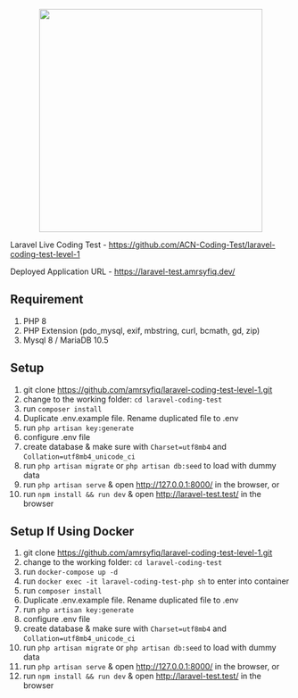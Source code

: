 <p align="center"><a href="https://laravel.com" target="_blank"><img src="https://raw.githubusercontent.com/laravel/art/master/logo-lockup/5%20SVG/2%20CMYK/1%20Full%20Color/laravel-logolockup-cmyk-red.svg" width="400"></a></p>

Laravel Live Coding Test - https://github.com/ACN-Coding-Test/laravel-coding-test-level-1

Deployed Application URL - https://laravel-test.amrsyfiq.dev/

## Requirement
1.    PHP 8
2.    PHP Extension (pdo_mysql, exif, mbstring, curl, bcmath, gd, zip)
3.    Mysql 8 / MariaDB 10.5

## Setup
1.    git clone https://github.com/amrsyfiq/laravel-coding-test-level-1.git 
2.    change to the working folder: `cd laravel-coding-test` 
3.    run `composer install`
4.    Duplicate .env.example file. Rename duplicated file to .env
5.    run `php artisan key:generate`
6.    configure .env file
7.    create database & make sure with `Charset=utf8mb4` and `Collation=utf8mb4_unicode_ci`
8.    run `php artisan migrate` or `php artisan db:seed` to load with dummy data
9.    run `php artisan serve` & open http://127.0.0.1:8000/ in the browser, or
10.   run `npm install && run dev` & open http://laravel-test.test/ in the browser

## Setup If Using Docker
1.    git clone https://github.com/amrsyfiq/laravel-coding-test-level-1.git
2.    change to the working folder: `cd laravel-coding-test`
3.    run `docker-compose up -d`
4.    run `docker exec -it laravel-coding-test-php sh` to enter into container
5.    run `composer install`
6.    Duplicate .env.example file. Rename duplicated file to .env
7.    run `php artisan key:generate`
8.    configure .env file
9.    create database & make sure with `Charset=utf8mb4` and `Collation=utf8mb4_unicode_ci`
10.   run `php artisan migrate` or `php artisan db:seed` to load with dummy data
11.   run `php artisan serve` & open http://127.0.0.1:8000/ in the browser, or
12.   run `npm install && run dev` & open http://laravel-test.test/ in the browser
